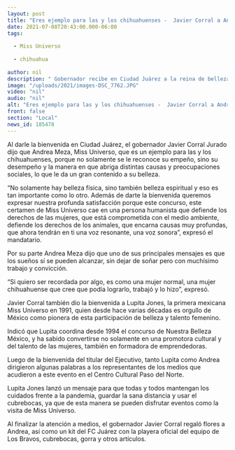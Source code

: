 ```yaml
---
layout: post
title: "Eres ejemplo para las y los chihuahuenses -  Javier Corral a Andrea Meza, Miss Universo."
date: 2021-07-08T20:43:00.000-06:00
tags:
  
  - Miss Universo
  
  - chihuahua
  
author: nil
description: " Gobernador recibe en Ciudad Juárez a la reina de belleza, a quien se le reconoce su empeño y desempeño por distintas causas y preocupaciones sociales."
image: "/uploads/2021/images-DSC_7762.JPG"
video: "nil"
audio: "nil"
alt: "Eres ejemplo para las y los chihuahuenses -  Javier Corral a Andrea Meza, Miss Universo."
front: false
section: "Local"
news_id: 185478
---
```


Al darle la bienvenida en Ciudad Juárez, el gobernador Javier Corral Jurado dijo que Andrea Meza, Miss Universo, que es un ejemplo para las y los chihuahuenses, porque no solamente se le reconoce su empeño, sino su desempeño y la manera en que abriga distintas causas y preocupaciones sociales, lo que le da un gran contenido a su belleza.

“No solamente hay belleza física, sino también belleza espiritual y eso es tan importante como lo otro. Además de darte la bienvenida queremos expresar nuestra profunda satisfacción porque este concurso, este certamen de Miss Universo cae en una persona humanista que defiende los derechos de las mujeres, que está comprometida con el medio ambiente, defiende los derechos de los animales, que encarna causas muy profundas, que ahora tendrán en ti una voz resonante, una voz sonora”, expresó el mandatario.

Por su parte Andrea Meza dijo que uno de sus principales mensajes es que los sueños sí se pueden alcanzar, sin dejar de soñar pero con muchísimo trabajo y convicción.

“Si quiero ser recordada por algo, es como una mujer normal, una mujer chihuahuense que cree que podía lograrlo, trabajó y lo hizo”, expresó.

Javier Corral también dio la bienvenida a Lupita Jones, la primera mexicana Miss Universo en 1991, quien desde hace varias décadas es orgullo de México como pionera de esta participación de belleza y talento femenino.

Indicó que Lupita coordina desde 1994 el concurso de Nuestra Belleza México, y ha sabido convertirse no solamente en una promotora cultural y del talento de las mujeres, también en formadora de emprendedoras.

Luego de la bienvenida del titular del Ejecutivo, tanto Lupita como Andrea dirigieron algunas palabras a los representantes de los medios que acudieron a este evento en el Centro Cultural Paso del Norte.

Lupita Jones lanzó un mensaje para que todas y todos mantengan los cuidados frente a la pandemia, guardar la sana distancia y usar el cubrebocas, ya que de esta manera se pueden disfrutar eventos como la visita de Miss Universo.

Al finalizar la atención a medios, el gobernador Javier Corral regaló flores a Andrea, así como un kit del FC Juárez con la playera oficial del equipo de Los Bravos, cubrebocas, gorra y otros artículos.
